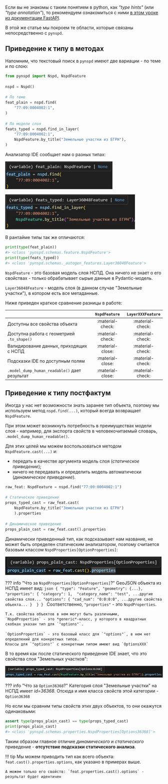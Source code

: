 Если вы не знакомы с таким понятием в python, как *"type hints"* (или *"type annotation"*), 
то рекомендуем ознакомиться с ними [в этом уроке из документации FastAPI](https://fastapi.tiangolo.com/it/python-types).

В этой же статье мы покроем те области, которые связаны непосредственно с `pynspd`.

## Приведение к типу в методах

Напомним, что текстовый поиск в `pynspd` имеют две вариации - по теме и по слою:

```python
from pynspd import Nspd, NspdFeature

nspd = Nspd()

# По теме
feat_plain = nspd.find(
    "77:09:0004002:1", 
)

# По модели слоя
feats_typed = nspd.find_in_layer(
    "77:09:0004002:1", 
    NspdFeature.by_title("Земельные участки из ЕГРН"),
)
```

Анализатор IDE сообщает нам о разных типах:

![Plain feat example](../assets/feat_plain.png)

![Typed feat example](../assets/feat_typed.png)

В рантайме типы так же отличаются:

```python
print(type(feat_plain))
#> <class 'pynspd.schemas.feature.NspdFeature'>
print(type(feats_typed))
#> <class 'pynspd.schemas._autogen_features.Layer36048Feature'>
```

`NspdFeature` - это базовая модель слоя НСПД. Она ничего не знает о его свойствах - только обрабатывает сырые данные в Pydantic-модель.

`Layer36048Feature` - модель слоя (в данном случае "Земельные участки"), в котором есть все метаданные.

Ниже приведен краткое сравнение разницы в работе:

|                                                       | `NspdFeature`    | `LayerXXXFeature` |
| ----------------------------------------------------- | :--------------: | :---------------: |
| Доступны все свойства объекта                         | :material-check: | :material-check:  |
| Доступна работа с геометрией `.to_shape()`            | :material-check: | :material-check:  |
| Валидирование данных, приходящих с НСПД               | :material-close: | :material-check:  |
| Подсказки IDE по доступным полям                      | :material-close: | :material-check:  |
| `.model_dump_human_readable()` дает результат         | :material-close: | :material-check:  |


## Приведение к типу постфактум

Иногда у нас нет возможности знать заранее тип объекта, 
поэтому мы используем метод `nspd.find(...)`, который всегда возвращает `NspdFeature`.

При этом может возникнуть потребность в преимуществах модели слоя - например, для экспорта свойств в человекочитаемый словарь, `.model_dump_human_readable()`.

Для этих целей мы можем воспользоваться методом `NspdFeature.cast(...)` и:

- передать в качестве аргумента модель слоя (*статическое приведение*); 
- ничего не передавать и определить модель автоматически (*динамическое приведение*). 

```python
raw_feat: NspdFeature = nspd.find("77:09:0004002:1")

# Статическое приведение
props_typed_cast = raw_feat.cast(
    NspdFeature.by_title("Земельные участки из ЕГРН")
    ).properties

# Динамическое приведение
props_plain_cast = raw_feat.cast().properties
```

Динамически приведенный тип, как подсказывает нам название, не может быть определен статическим анализатором,
поэтому считается базовым классом `NspdProperties[OptionProperties]`:

![Plain cast example](../assets/cast_plain.png)

??? info "Что за `NspdProperties[OptionProperties]`?"
    GeoJSON объекта из НСПД имеет вид:
    ```json
    {
        "type": "Feature",
        "geometry": {...},
        "properties": {
            "category": 1, 
            "category_name": "test",
            ...другие свойства слоя...
            "options": {
                "cad_num": "0:0:0:0",
                ...другие свойства объекта...
            } 
        }
    }
    ```
    Соответственно, `"properties"` - это `NspdProperties`. 

    Т.к. свойства объектов в нем могут быть различными, 
    `NspdProperties` - это *generic*-класс, у которого в квадратных скобках указан тип для `"options"`.

    `OptionProperties` - это базовый класс для `"options"`, в нем нет определений для конкретных типов. 
    Классы для `"options"` с конкретным типом имеют вид `OptionsXXX`

В то время как после статического приведение IDE знает, что это свойства слоя "Земельных участков":

![Typed cast example](../assets/cast_typed.png)

??? info "Что за `Option36368`?"
    Категория слоя "Земельные участки" на НСПД имеет *id=36368*. Отсюда и имя класса свойств этой категории - `Option36368`

Но если мы сравним типы свойств этих двух объектов, то они окажутся одинаковыми:

```python
assert type(props_plain_cast) == type(props_typed_cast)
print(props_plain_cast)
#> <class 'pynspd.schemas.properties.NspdProperties[Options36368]'>
```

Таким образом главное отличие *динамического* и *статического* приведение - **отсутствие подсказки статического анализа**.

!!! tip
    Мы можем приводить тип как всего объекта: `feat.cast().properties.options`, как указано в примерах выше.

    А можем только его свойств: `feat.properties.cast().options` - результат будет идентичен